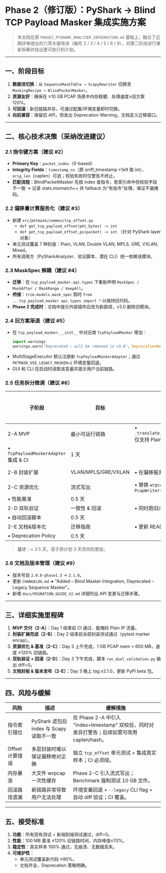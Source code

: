 # Phase 2（修订版）：PyShark → Blind TCP Payload Masker 集成实施方案

> 本文档在原 `PHASE2_PYSHARK_ANALYZER_INTEGRATION.md` 基础上，融合了近期评审提出的六项关键改进（编号 2 / 3 / 4 / 5 / 6 / 9），对第二阶段进行重新拆解并给出更可执行的计划。

---

## 一、阶段目标
1. **数据流切换**：从 `SequenceMaskTable → ScapyRewriter` 切换至 `MaskingRecipe → BlindPacketMasker`。
2. **资源友好**：确保在 ≥10 GB PCAP 场景中内存稳健、处理速度≤旧方案 120%。
3. **可回滚**：新旧链路并存，可通过配置/环境变量即时切换。
4. **向前兼容**：保留旧 API，但发出 Deprecation Warning，文档定义迁移窗口。

---

## 二、核心技术决策（采纳改进建议）

### 2.1 指令键方案（建议 #2）
- **Primary Key**：`packet_index`（0-based）
- **Integrity Fields**：`timestamp_ns`（原 sniff_timestamp ×1e9 取 int）、`orig_len`（caplen）可选；校验失败时仅警告不终止。
- **匹配流程**：BlindPacketMasker 先按 index 查指令，若索引命中但校验字段不一致 → 记录 stats.mismatch++ 并 fallback 为"有指令"处理，保证不漏掩码。

### 2.2 偏移量计算服务化（建议 #3）
- 新建 `src/pktmask/common/tcp_offset.py`
  - `def get_tcp_payload_offset(pkt_bytes) -> int`
  - `def get_tcp_payload_offset_ps(packet) -> int`  （针对 PyShark layer 对象）
- 单元测试覆盖 7 种封装：Plain, VLAN, Double VLAN, MPLS, GRE, VXLAN, Mixed。
- 所有调用方（PySharkAnalyzer、验证脚本、潜在 CLI）统一依赖该模块。

### 2.3 MaskSpec 解耦（建议 #4）
- **迁移**：在 `tcp_payload_masker.api.types` 下重新声明 `MaskSpec / MaskAfter / MaskRange / KeepAll`。
- **桥接**：`trim.models.mask_spec` 暂时 `from ...tcp_payload_masker.api.types import *` 以维持旧代码。
- **Phase 2 完成时**：文档中提示外部插件应改为新路径，v3.0 删除旧模块。 

### 2.4 旧方案渐退（建议 #5）
- 在 `tcp_payload_masker.__init__` 中对旧类 `TcpPayloadMasker` 等加：
  ```python
  import warnings
  warnings.warn("Deprecated – will be removed in v3.0", DeprecationWarning, stacklevel=2)
  ```
- MultiStageExecutor 默认注册新 `TcpPayloadMaskerAdapter`；通过 `PKTMASK_USE_LEGACY_MASKER=1` 环境变量回退。
- GUI 和 CLI 在启动时读取该变量并提示用户当前链路。

### 2.5 任务拆分微调（建议 #6）
| 子阶段 | 目标 | 主要任务 | 预计工时 |
|-------|------|---------|---------|
| 2-A MVP | 最小可运行链路 | • `_translate_to_packet_instructions` 仅支持 Plain IPv4
  • `TcpPayloadMaskerAdapter` 集成 & CI | 1 天 |
| 2-B 封装扩展 | VLAN/MPLS/GRE/VXLAN | • 在偏移服务中实现多层头部解析 | 1 天 |
| 2-C 资源优化 | 流式写出 | • 替换 `wrpcap` → `PcapWriter(iter_mode=True)`
  • 性能基准 | 0.5 天 |
| 2-D 双轨验证 | 一致性 & 回滚 | • 同时跑旧/新链路 diff
  • 自动回滚脚本 | 0.5 天 |
| 2-E 文档&版本化 | 迁移指南 | • 更新 README / CHANGELOG
  • Deprecation Policy  | 0.5 天 |

> **总计**：≈ 3.5 天，高于原计划 3 天但风险更低。

### 2.6 文档及版本管理（建议 #9）
- 版本号自 `2.0.0-phase1.3` → `2.1.0`。
- 更新 `CHANGELOG.md` ➜ "Added – Blind Masker Integration, Deprecated – Legacy Sequence Masker"。
- 新增 `docs/MIGRATION_GUIDE_V2.md` 详细列出 API 变更与迁移步骤。

---

## 三、详细实施里程碑
1. **MVP 交付（2-A）**：Day 1 结束前 CI 通过、能掩码 Plain IP 流量。
2. **封装扩展完成（2-B）**：Day 2 结束前全部封装测试通过（pytest marker encap）。
3. **资源优化 & 基准（2-C）**：Day 3 上午完成，1 GB PCAP mem < 600 MB，速度 ≤120% 旧链路。
4. **双轨验证 + 回滚（2-D）**：Day 3 下午完成，脚本 `run_dual_validation.py` 输出 diff=0。
5. **文档封板 & 版本发布（2-E）**：Day 3 晚上 tag v2.1.0，更新 PyPI beta 包。

---

## 四、风险与缓解
| 风险 | 描述 | 缓解措施 |
|------|------|-----------|
| 指令索引错位 | PyShark 滤包后 index 与 Scapy 读取不一致 | 在 Phase 2-A 中引入 "index+timestamp" 双校验，同时对差异打警告；后续如需可改用 caplen/hash。 |
| Offset 计算错误 | 多层封装时难以保证偏移绝对正确 | 独立 `tcp_offset` 单元测试 + 集成真实样本；CI 必须绿。 |
| 内存暴涨 | 大文件 wrpcap 一次性缓存 | Phase 2-C 引入流式写出；Benchmark 强制测试 10 GB 文件。 |
| 回滚路径遗漏 | 新链路异常导致用户无法处理 | 环境变量回退 + `--legacy` CLI flag + 自动 diff 验证；CI 覆盖。 |

---

## 五、接受标准
1. **功能**：所有现有测试 + 新端到端测试通过，diff=0。
2. **性能**：100 MB 基准 ≤120% 旧链路时间，内存峰值≤70%。
3. **稳定性**：真实样本 100% 通过，无崩溃、无数据丢失。
4. **可维护性**：
   - 单元测试覆盖新代码 ≥90%。
   - 文档齐全，Deprecation 策略明确。 